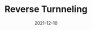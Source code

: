 ---
layout: post
title: "Reverse Turnneling"
date: 2021-12-10
categories: TIL PortForwarding Turnnerling ssh
---